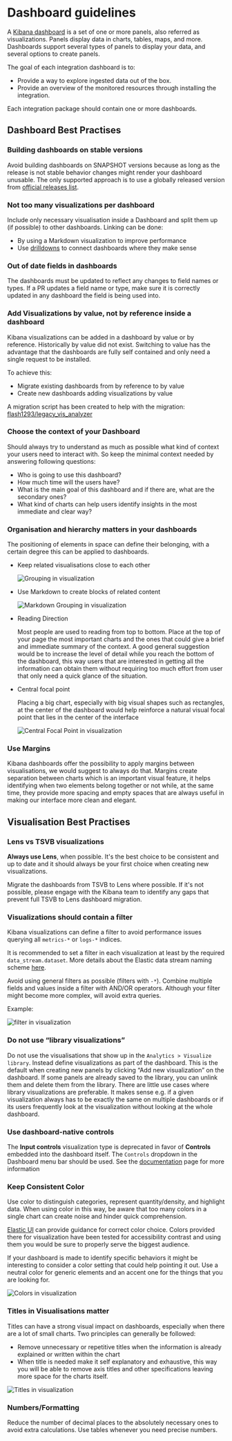 # Dashboard guidelines

A [Kibana dashboard][1] is a set of one or more panels, also referred as visualizations. Panels display data in charts, tables, maps, and more. Dashboards support several types of panels to display your data, and several options to create panels.

The goal of each integration dashboard is to:

* Provide a way to explore ingested data out of the box.
* Provide an overview of the monitored resources through installing the integration.

Each integration package should contain one or more dashboards.

## Dashboard Best Practises

### Building dashboards on stable versions

Avoid building dashboards on SNAPSHOT versions because as long as the release is not stable behavior changes might render your dashboard unusable. The only supported approach is to use a globally released version from [official releases list](https://www.elastic.co/downloads/past-releases#kibana).

### Not too many visualizations per dashboard

Include only necessary visualisation inside a Dashboard and split them up (if possible) to other dashboards. Linking can be done:

* By using a Markdown visualization to improve performance
* Use [drilldowns](https://www.elastic.co/guide/en/kibana/current/drilldowns.html) to connect dashboards where they make sense

### Out of date fields in dashboards

The dashboards must be updated to reflect any changes to field names or types. If a PR updates a field name or type, make sure it is correctly updated in any dashboard the field is being used into.

### Add Visualizations by value, not by reference inside a dashboard

Kibana visualizations can be added in a dashboard by value or by reference. Historically by value did not exist. Switching to value has the advantage that the dashboards are fully self contained and only need a single request to be installed.

To achieve this:

* Migrate existing dashboards from by reference to by value
* Create new dashboards adding visualizations by value

A migration script has been created to help with the migration: [flash1293/legacy_vis_analyzer][2]

### Choose the context of your Dashboard

Should always try to understand as much as possible what kind of context your users need to interact with. So keep the minimal context needed by answering following questions:

* Who is going to use this dashboard?
* How much time will the users have?
* What is the main goal of this dashboard and if there are, what are the secondary ones?
* What kind of charts can help users identify insights in the most immediate and clear way?

### Organisation and hierarchy matters in your dashboards

The positioning of elements in space can define their belonging, with a certain degree this can be applied to dashboards.

* Keep related visualisations close to each other

    ![Grouping in visualization](./images/grouping_in_visualisations.png)
  
* Use Markdown to create blocks of related content

    ![Markdown Grouping in visualization](./images/markdown_grouping.png)

* Reading Direction

    Most people are used to reading from top to bottom. Place at the top of your page the most important charts and the ones that could give a brief and immediate summary of the context. A good general suggestion would be to increase the level of detail while you reach the bottom of the dashboard, this way users that are interested in getting all the information can obtain them without requiring too much effort from user that only need a quick glance of the situation.

* Central focal point

    Placing a big chart, especially with big visual shapes such as rectangles, at the center of the dashboard would help reinforce a natural visual focal point that lies in the center of the interface

    ![Central Focal Point in visualization](./images/rows_in_visualisations.png)

### Use Margins

Kibana dashboards offer the possibility to apply margins between visualisations, we would suggest to always do that.
Margins create separation between charts which is an important visual feature, it helps identifying when two elements belong together or not while, at the same time, they provide more spacing and empty spaces that are always useful in making our interface more clean and elegant.

## Visualisation Best Practises

### Lens vs TSVB visualizations

**Always use Lens**, when possible. It's the best choice to be consistent and up to date and it should always be your first choice when creating new visualizations.

Migrate the dashboards from TSVB to Lens where possible. If it's not possible, please engage with the Kibana team to identify any gaps that prevent full TSVB to Lens dashboard migration.

### Visualizations should contain a filter

Kibana visualizations can define a filter to avoid performance issues querying all `metrics-*` or `logs-*` indices.

It is recommended to set a filter in each visualization at least by the required `data_stream.dataset`. More details about the Elastic data stream naming scheme [here][3].

Avoid using general filters as possible (filters with `-*`).  Combine multiple fields and values inside a filter with AND/OR operators. Although your filter might become more complex, will avoid extra queries.

Example: 

![filter in visualization](./images/filter_in_visualization.png)

### Do not use “library visualizations”

Do not use the visualisations that show up in the `Analytics > Visualize library`. Instead define visualizations as part of the dashboard. This is the default when creating new panels by clicking “Add new visualization” on the dashboard. If some panels are already saved to the library, you can unlink them and delete them from the library. There are little use cases where library visualizations are preferable. It makes sense e.g. if a given visualization always has to be exactly the same on multiple dashboards or if its users frequently look at the visualization without looking at the whole dashboard.

### Use dashboard-native controls

The **Input controls** visualization type is deprecated in favor of **Controls** embedded into the dashboard itself. The `Controls` dropdown in the Dashboard menu bar should be used. See the [documentation](https://www.elastic.co/guide/en/kibana/master/add-controls.html) page for more information

### Keep Consistent Color

Use color to distinguish categories, represent quantity/density, and highlight data. When using color in this way, be aware that too many colors in a single chart can create noise and hinder quick comprehension.

[Elastic UI](https://elastic.github.io/eui/#/elastic-charts/creating-charts) can provide guidance for correct color choice.
Colors provided there for visualization have been tested for accessibility contrast and using them you would be sure to properly serve the biggest audience.

If your dashboard is made to identify specific behaviors it might be interesting to consider a color setting that could help pointing it out. Use a neutral color for generic elements and an accent one for the things that you are looking for.

![Colors in visualization](./images/colours_in_visualisations.png)

### Titles in Visualisations matter

Titles can have a strong visual impact on dashboards, especially when there are a lot of small charts. Two principles can generally be followed:

* Remove unnecessary or repetitive titles when the information is already explained or written within the chart
* When title is needed make it self explanatory and exhaustive, this way you will be able to remove axis titles and other specifications leaving more space for the charts itself.

![Titles in visualization](./images/titles_in_visualisations.png)

### Numbers/Formatting

Reduce the number of decimal places to the absolutely necessary ones to avoid extra calculations.
Use tables whenever you need precise numbers.


[1]: https://www.elastic.co/guide/en/kibana/current/dashboard.html
[2]: https://github.com/flash1293/legacy_vis_analyzer
[3]: https://www.elastic.co/blog/an-introduction-to-the-elastic-data-stream-naming-scheme
